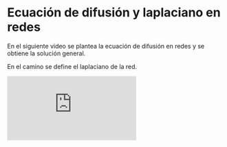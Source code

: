 # Ecuación de difusión y laplaciano en redes

En el siguiente video se plantea la ecuación de difusión en redes y se obtiene la solución general.

En el camino se define el laplaciano de la red.

<div class="iframe-container-out">
	<div class="iframe-container-in">
		<iframe src="https://www.youtube.com/embed/BXsOaa55kDY" title="YouTube video player" frameborder="0" allow="accelerometer; autoplay; clipboard-write; encrypted-media; gyroscope; picture-in-picture" allowfullscreen></iframe>	
	</div>
</div>